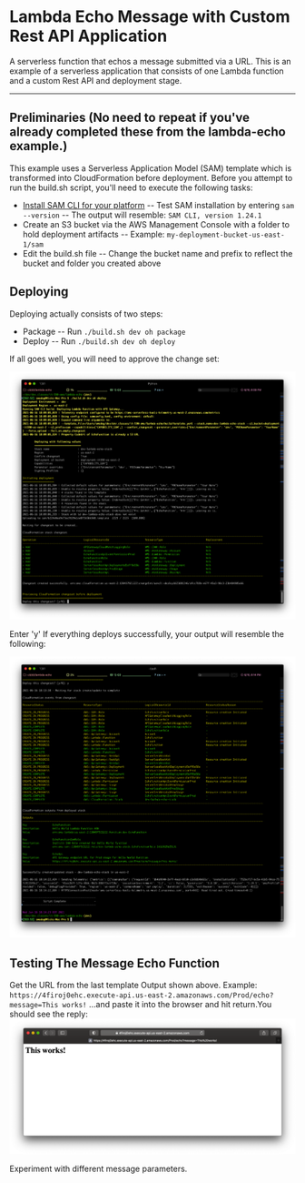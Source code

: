 # Lambda Echo Message with Custom Rest API Application

A serverless function that echos a message submitted via a URL. This is an example of a serverless application that consists of one Lambda function and a custom Rest API and deployment stage.

---



## Preliminaries (**No need to repeat if you've already completed these from the lambda-echo example.**)

This example uses a Serverless Application Model (SAM) template which is transformed into CloudFormation before deployment. Before you attempt to run the build.sh script, you'll need to execute the following tasks:

- <a href="https://docs.aws.amazon.com/serverless-application-model/latest/developerguide/serverless-sam-cli-install.html">Install SAM CLI for your platform</a>
-- Test SAM installation by entering `sam --version`
-- The output will resemble: `SAM CLI, version 1.24.1`
- Create an S3 bucket via the AWS Management Console with a folder to hold deployment artifacts
-- Example: `my-deployment-bucket-us-east-1/sam`
- Edit the build.sh file
-- Change the bucket name and prefix to reflect the bucket and folder you created above

## Deploying

Deploying actually consists of two steps:
- Package
-- Run `./build.sh dev oh package`
- Deploy
-- Run `./build.sh dev oh deploy`

If all goes well, you will need to approve the change set:

<img src="diagrams/Deploying.png"></img>

Enter 'y'
If everything deploys successfully, your output will resemble the following:

<img src="diagrams/Success.png"></img>

## Testing The Message Echo Function
Get the URL from the last template Output shown above.
Example:
`https://4firoj0ehc.execute-api.us-east-2.amazonaws.com/Prod/echo?message=This works!`
...and paste it into the browser and hit return.You should see the reply:
<img src="diagrams/ThisWorks.png"></img>

Experiment with different message parameters.

